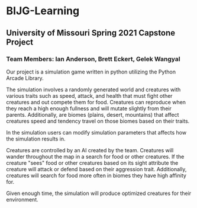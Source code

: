 # BIJG-Learning

## University of Missouri Spring 2021 Capstone Project

### Team Members: Ian Anderson, Brett Eckert, Gelek Wangyal

Our project is a simulation game written in python utilizing the Python Arcade Library. 

The simulation involves a randomly generated world and creatures with various traits such as speed, attack, and health that must fight other creatures and out compete them for food. Creatures can reproduce when they reach a high enough fullness and will mutate slightly from their parents. Additionally, are biomes (plains, desert, mountains) that affect creatures speed and tendency travel on those biomes based on their traits.

In the simulation users can modify simulation parameters that affects how the simulation results in. 

Creatures are controlled by an AI created by the team. Creatures will wander throughout the map in a search for food or other creatures. If the creature "sees" food or other creatures based on its sight attribute the creature will attack or defend based on their aggression trait. Additionally, creatures will search for food more often in biomes they have high affinity for.

Given enough time, the simulation will produce optimized creatures for their environment. 

